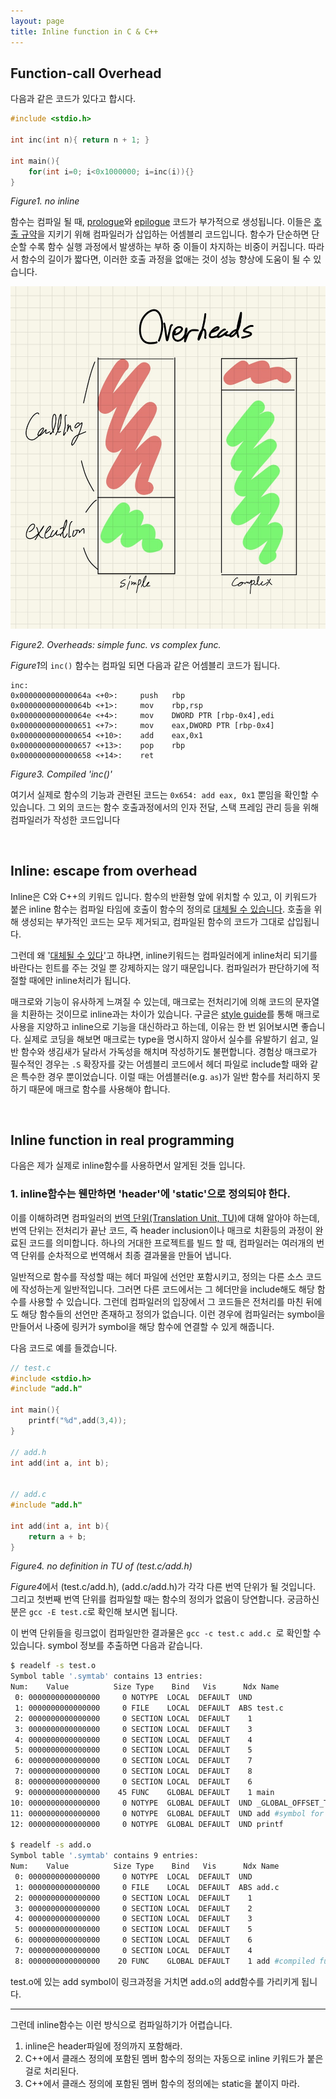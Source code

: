 ```yaml
---
layout: page
title: Inline function in C & C++
---
```


## Function-call Overhead

다음과 같은 코드가 있다고 합시다.

```c
#include <stdio.h>

int inc(int n){ return n + 1; }

int main(){
    for(int i=0; i<0x1000000; i=inc(i)){}
}
```

*Figure1. no inline*



함수는 컴파일 될 때, <u>prologue</u>와 <u>epilogue</u> 코드가 부가적으로 생성됩니다. 이들은 <u>호출 규약</u>을 지키기 위해 컴파일러가 삽입하는 어셈블리 코드입니다. 함수가 단순하면 단순할 수록 함수 실행 과정에서 발생하는 부하 중 이들이 차지하는 비중이 커집니다. 따라서 함수의 길이가 짧다면, 이러한 호출 과정을 없애는 것이 성능 향상에 도움이 될 수 있습니다.

![KakaoTalk_20200515_020547997](/public/images/KakaoTalk_20200515_020547997-1589481308882.jpg)

*Figure2. Overheads: simple func. vs complex func.* 



*Figure1*의 `inc()` 함수는 컴파일 되면 다음과 같은 어셈블리 코드가 됩니다.

```assembly
inc:
0x000000000000064a <+0>:     push   rbp
0x000000000000064b <+1>:     mov    rbp,rsp
0x000000000000064e <+4>:     mov    DWORD PTR [rbp-0x4],edi
0x0000000000000651 <+7>:     mov    eax,DWORD PTR [rbp-0x4]
0x0000000000000654 <+10>:    add    eax,0x1
0x0000000000000657 <+13>:    pop    rbp
0x0000000000000658 <+14>:    ret
```

*Figure3. Compiled 'inc()'*

여기서 실제로 함수의 기능과 관련된 코드는 `0x654: add eax, 0x1` 뿐임을 확인할 수 있습니다. 그 외의 코드는 함수 호출과정에서의 인자 전달, 스택 프레임 관리 등을 위해 컴파일러가 작성한 코드입니다

<br>

## Inline: escape from overhead

Inline은 C와 C++의 키워드 입니다. 함수의 반환형 앞에 위치할 수 있고, 이 키워드가 붙은 inline 함수는 컴파일 타임에 호출이 함수의 정의로 <u>대체될 수 있습니다</u>. 호출을 위해 생성되는 부가적인 코드는 모두 제거되고, 컴파일된 함수의 코드가 그대로 삽입됩니다.

그런데 왜 '<u>대체될 수 있다</u>'고 하냐면, inline키워드는 컴파일러에게 inline처리 되기를 바란다는 힌트를 주는 것일 뿐 강제하지는 않기 때문입니다. 컴파일러가 판단하기에 적절할 때에만 inline처리가 됩니다.

매크로와 기능이 유사하게 느껴질 수 있는데, 매크로는 전처리기에 의해 코드의 문자열을 치환하는 것이므로 inline과는 차이가 있습니다. 구글은 [style guide](https://google.github.io/styleguide/cppguide.html#Preprocessor_Macros)를 통해 매크로 사용을 지양하고 inline으로 기능을 대신하라고 하는데, 이유는 한 번 읽어보시면 좋습니다. 실제로 코딩을 해보면 매크로는 type을 명시하지 않아서 실수를 유발하기 쉽고, 일반 함수와 생김새가 달라서 가독성을 해치며 작성하기도 불편합니다. 경험상 매크로가 필수적인 경우는 `.S` 확장자를 갖는 어셈블리 코드에서 헤더 파일로 include할 때와 같은 특수한 경우 뿐이었습니다. 이럴 때는 어셈블러(e.g. `as`)가 일반 함수를 처리하지 못하기 때문에 매크로 함수를 사용해야 합니다.



<br>

## Inline function in real programming

다음은 제가 실제로 inline함수를 사용하면서 알게된 것들 입니다.

### 1. inline함수는 웬만하면 'header'에 'static'으로 정의되야 한다.

이를 이해하려면 컴파일러의 <u>번역 단위(Translation Unit, TU)</u>에 대해 알아야 하는데, 번역 단위는 전처리가 끝난 코드, 즉 header inclusion이나 매크로 치환등의 과정이 완료된 코드를 의미합니다. 하나의 거대한 프로젝트를 빌드 할 때, 컴파일러는 여러개의 번역 단위를 순차적으로 번역해서 최종 결과물을 만들어 냅니다.

일반적으로 함수를 작성할 때는 헤더 파일에 선언만 포함시키고, 정의는 다른 소스 코드에 작성하는게 일반적입니다. 그러면 다른 코드에서는 그 헤더만을 include해도 해당 함수를 사용할 수 있습니다. 그런데 컴파일러의 입장에서 그 코드들은 전처리를 마친 뒤에도 해당 함수들의 선언만 존재하고 정의가 없습니다. 이런 경우에 컴파일러는 symbol을 만들어서 나중에 링커가 symbol을 해당 함수에 연결할 수 있게 해줍니다.

다음 코드로 예를 들겠습니다.

```c
// test.c
#include <stdio.h>
#include "add.h"

int main(){
    printf("%d",add(3,4));
}

// add.h
int add(int a, int b);


// add.c
#include "add.h"

int add(int a, int b){
    return a + b;
}
```

*Figure4. no definition in TU of (test.c/add.h)*



*Figure4*에서 (test.c/add.h), (add.c/add.h)가 각각 다른 번역 단위가 될 것입니다. 그리고 첫번째 번역 단위를 컴파일할 때는 함수의 정의가 없음이 당연합니다. 궁금하신 분은 `gcc -E test.c`로 확인해 보시면 됩니다. 

이 번역 단위들을 링크없이 컴파일만한 결과물은 `gcc -c test.c add.c `로 확인할 수 있습니다. symbol 정보를 추출하면 다음과 같습니다.

```bash
$ readelf -s test.o
Symbol table '.symtab' contains 13 entries:
Num:    Value          Size Type    Bind   Vis      Ndx Name
 0: 0000000000000000     0 NOTYPE  LOCAL  DEFAULT  UND
 1: 0000000000000000     0 FILE    LOCAL  DEFAULT  ABS test.c
 2: 0000000000000000     0 SECTION LOCAL  DEFAULT    1
 3: 0000000000000000     0 SECTION LOCAL  DEFAULT    3
 4: 0000000000000000     0 SECTION LOCAL  DEFAULT    4
 5: 0000000000000000     0 SECTION LOCAL  DEFAULT    5
 6: 0000000000000000     0 SECTION LOCAL  DEFAULT    7
 7: 0000000000000000     0 SECTION LOCAL  DEFAULT    8
 8: 0000000000000000     0 SECTION LOCAL  DEFAULT    6
 9: 0000000000000000    45 FUNC    GLOBAL DEFAULT    1 main
10: 0000000000000000     0 NOTYPE  GLOBAL DEFAULT  UND _GLOBAL_OFFSET_TABLE_
11: 0000000000000000     0 NOTYPE  GLOBAL DEFAULT  UND add #symbol for link
12: 0000000000000000     0 NOTYPE  GLOBAL DEFAULT  UND printf
    
$ readelf -s add.o
Symbol table '.symtab' contains 9 entries:
Num:    Value          Size Type    Bind   Vis      Ndx Name
 0: 0000000000000000     0 NOTYPE  LOCAL  DEFAULT  UND
 1: 0000000000000000     0 FILE    LOCAL  DEFAULT  ABS add.c
 2: 0000000000000000     0 SECTION LOCAL  DEFAULT    1
 3: 0000000000000000     0 SECTION LOCAL  DEFAULT    2
 4: 0000000000000000     0 SECTION LOCAL  DEFAULT    3
 5: 0000000000000000     0 SECTION LOCAL  DEFAULT    5
 6: 0000000000000000     0 SECTION LOCAL  DEFAULT    6
 7: 0000000000000000     0 SECTION LOCAL  DEFAULT    4
 8: 0000000000000000    20 FUNC    GLOBAL DEFAULT    1 add #compiled function
```

test.o에 있는 add symbol이 링크과정을 거치면 add.o의 add함수를 가리키게 됩니다.

---

그런데 inline함수는 이런 방식으로 컴파일하기가 어렵습니다.



1. inline은 header파일에 정의까지 포함해라.
2. C++에서 클래스 정의에 포함된 멤버 함수의 정의는 자동으로 inline 키워드가 붙은 걸로 처리된다.
3. C++에서 클래스 정의에 포함된 멤버 함수의 정의에는 static을 붙이지 마라.





